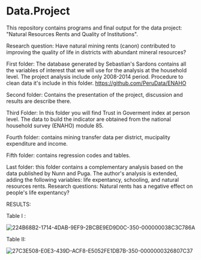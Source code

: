 # Data.Project 
 
 
This repository contains programs and final output for the data project: "Natural Resources Rents and Quality of Institutions".

Research question: Have natural mining rents (canon) contributed to improving the quality of life in districts with abundant mineral resources?

First folder: The database generated by Sebastian's Sardons contains all the variables of interest that we will use for the analysis at the household level. The project analysis 
include only 2008-2014 period. Procedure to clean data it's include in this folder.
https://github.com/PeruData/ENAHO

Second folder: Contains the presentation of the project, discussion and results are describe there.

Third Folder: In this folder you will find Trust in Goverment index at person level. The data to build the indicator are obtained from the national household survey (ENAHO) module 85.

Fourth folder: contains mining transfer data per district, mucipality expenditure and income. 

Fifth folder: contains regression codes and tables. 

Last folder: this folder contains a complementary analysis based on the data published by Nunn and Puga. The author's analysis is extended, adding the 
following variables: life expentancy, schooling, and natural resources rents.
Research questions: Natural rents has a negative effect on people's life expentancy?



RESULTS:

Table I :  


![224B68B2-1714-4DAB-9EF9-2BCBE9ED9D0C-350-000000038C3C786A](https://user-images.githubusercontent.com/82238535/139477051-5df6f109-10a8-4f6d-a985-75483af2a991.JPG)




Table II: 


![27C3E508-E0E3-439D-ACF8-E5052FE1DB7B-350-0000000326807C37](https://user-images.githubusercontent.com/82238535/139477073-2746e362-314d-4576-bef5-d02b4d409ddd.JPG)





